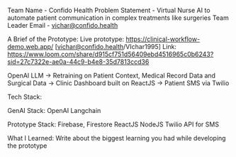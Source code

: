 Team Name - Confido Health
Problem Statement - Virtual Nurse AI to automate patient communication in complex treatments like surgeries
Team Leader Email - vichar@confido.health

A Brief of the Prototype:
Live prototype: https://clinical-workflow-demo.web.app/ [vichar@confido.health/VIchar1995]
Link: 
https://www.loom.com/share/d915cf751d56409ebd4516965c0b6243?sid=27c7322e-ae0a-44c9-b4e8-35d7813ccd36

OpenAI LLM -> Retraining on Patient Context, Medical Record Data and Surgical Data -> Clinic Dashboard built on ReactJS -> Patient SMS via Twilio

Tech Stack:

GenAI Stack:
OpenAI
Langchain

Prototype Stack:
Firebase, Firestore
ReactJS
NodeJS
Twilio API for SMS

What I Learned:
Write about the biggest learning you had while developing the prototype

